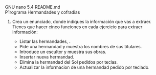   GNU nano 5.4                                                           README.md                                                                    
P1rograma Hermandades y cofradias

1. Crea un enunciado, donde indiques la información que vas a extraer. Tienes que hacer cinco funciones en cada ejercicio para extraer información:
     
   * Listar las hermandades, .
   * Pide una hermandad  y muestra los nombres de sus titulares.
   * Introduce un escultor y muestra sus obras.
   * Insertar nueva hermandad.
   * Elimina la hermandad del Sol  pedidos por teclas.
   * Actualizar la informacion de una hermandad  pedido por teclado.

